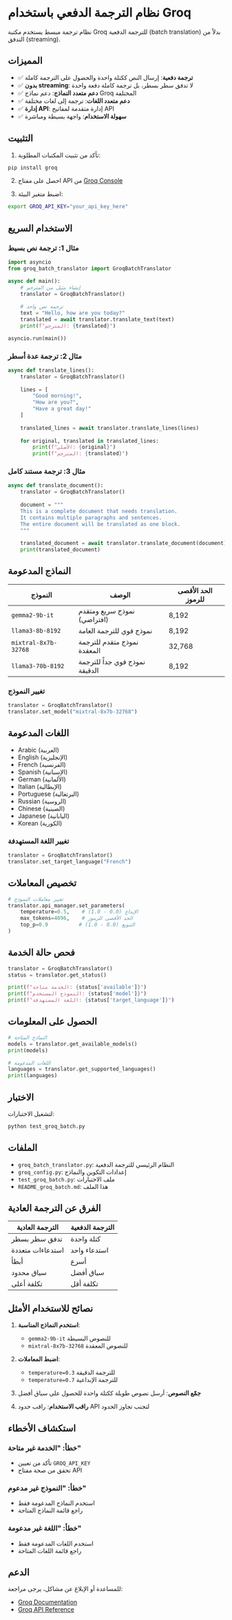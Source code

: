 # نظام الترجمة الدفعي باستخدام Groq

نظام ترجمة مبسط يستخدم مكتبة Groq للترجمة الدفعية (batch translation) بدلاً من التدفق (streaming).

## المميزات

- ✅ **ترجمة دفعية**: إرسال النص ككتلة واحدة والحصول على الترجمة كاملة
- ✅ **بدون streaming**: لا تدفق سطر بسطر، بل ترجمة كاملة دفعة واحدة
- ✅ **دعم متعدد النماذج**: دعم نماذج Groq المختلفة
- ✅ **دعم متعدد اللغات**: ترجمة إلى لغات مختلفة
- ✅ **إدارة API**: إدارة متقدمة لمفاتيح API
- ✅ **سهولة الاستخدام**: واجهة بسيطة ومباشرة

## التثبيت

1. تأكد من تثبيت المكتبات المطلوبة:
```bash
pip install groq
```

2. احصل على مفتاح API من [Groq Console](https://console.groq.com/)

3. اضبط متغير البيئة:
```bash
export GROQ_API_KEY="your_api_key_here"
```

## الاستخدام السريع

### مثال 1: ترجمة نص بسيط

```python
import asyncio
from groq_batch_translator import GroqBatchTranslator

async def main():
    # إنشاء مثيل من المترجم
    translator = GroqBatchTranslator()
    
    # ترجمة نص واحد
    text = "Hello, how are you today?"
    translated = await translator.translate_text(text)
    print(f"المترجم: {translated}")

asyncio.run(main())
```

### مثال 2: ترجمة عدة أسطر

```python
async def translate_lines():
    translator = GroqBatchTranslator()
    
    lines = [
        "Good morning!",
        "How are you?",
        "Have a great day!"
    ]
    
    translated_lines = await translator.translate_lines(lines)
    
    for original, translated in translated_lines:
        print(f"الأصلي: {original}")
        print(f"المترجم: {translated}")
```

### مثال 3: ترجمة مستند كامل

```python
async def translate_document():
    translator = GroqBatchTranslator()
    
    document = """
    This is a complete document that needs translation.
    It contains multiple paragraphs and sentences.
    The entire document will be translated as one block.
    """
    
    translated_document = await translator.translate_document(document)
    print(translated_document)
```

## النماذج المدعومة

| النموذج | الوصف | الحد الأقصى للرموز |
|---------|--------|-------------------|
| `gemma2-9b-it` | نموذج سريع ومتقدم (افتراضي) | 8,192 |
| `llama3-8b-8192` | نموذج قوي للترجمة العامة | 8,192 |
| `mixtral-8x7b-32768` | نموذج متقدم للترجمة المعقدة | 32,768 |
| `llama3-70b-8192` | نموذج قوي جداً للترجمة الدقيقة | 8,192 |

### تغيير النموذج

```python
translator = GroqBatchTranslator()
translator.set_model("mixtral-8x7b-32768")
```

## اللغات المدعومة

- Arabic (العربية)
- English (الإنجليزية)
- French (الفرنسية)
- Spanish (الإسبانية)
- German (الألمانية)
- Italian (الإيطالية)
- Portuguese (البرتغالية)
- Russian (الروسية)
- Chinese (الصينية)
- Japanese (اليابانية)
- Korean (الكورية)

### تغيير اللغة المستهدفة

```python
translator = GroqBatchTranslator()
translator.set_target_language("French")
```

## تخصيص المعاملات

```python
# تغيير معاملات النموذج
translator.api_manager.set_parameters(
    temperature=0.5,    # الإبداع (0.0 - 1.0)
    max_tokens=4096,    # الحد الأقصى للرموز
    top_p=0.9          # التنويع (0.0 - 1.0)
)
```

## فحص حالة الخدمة

```python
translator = GroqBatchTranslator()
status = translator.get_status()

print(f"الخدمة متاحة: {status['available']}")
print(f"النموذج المستخدم: {status['model']}")
print(f"اللغة المستهدفة: {status['target_language']}")
```

## الحصول على المعلومات

```python
# النماذج المتاحة
models = translator.get_available_models()
print(models)

# اللغات المدعومة
languages = translator.get_supported_languages()
print(languages)
```

## الاختبار

لتشغيل الاختبارات:

```bash
python test_groq_batch.py
```

## الملفات

- `groq_batch_translator.py`: النظام الرئيسي للترجمة الدفعية
- `groq_config.py`: إعدادات التكوين والنماذج
- `test_groq_batch.py`: ملف الاختبارات
- `README_groq_batch.md`: هذا الملف

## الفرق عن الترجمة العادية

| الترجمة العادية | الترجمة الدفعية |
|------------------|------------------|
| تدفق سطر بسطر | كتلة واحدة |
| استدعاءات متعددة | استدعاء واحد |
| أبطأ | أسرع |
| سياق محدود | سياق أفضل |
| تكلفة أعلى | تكلفة أقل |

## نصائح للاستخدام الأمثل

1. **استخدم النماذج المناسبة**: 
   - `gemma2-9b-it` للنصوص البسيطة
   - `mixtral-8x7b-32768` للنصوص المعقدة

2. **اضبط المعاملات**:
   - `temperature=0.3` للترجمة الدقيقة
   - `temperature=0.7` للترجمة الإبداعية

3. **جمّع النصوص**: أرسل نصوص طويلة ككتلة واحدة للحصول على سياق أفضل

4. **راقب الاستخدام**: راقب حدود API لتجنب تجاوز الحدود

## استكشاف الأخطاء

### خطأ: "الخدمة غير متاحة"
- تأكد من تعيين `GROQ_API_KEY`
- تحقق من صحة مفتاح API

### خطأ: "النموذج غير مدعوم"
- استخدم النماذج المدعومة فقط
- راجع قائمة النماذج المتاحة

### خطأ: "اللغة غير مدعومة"
- استخدم اللغات المدعومة فقط
- راجع قائمة اللغات المتاحة

## الدعم

للمساعدة أو الإبلاغ عن مشاكل، يرجى مراجعة:
- [Groq Documentation](https://console.groq.com/docs)
- [Groq API Reference](https://console.groq.com/docs/quickstart)
